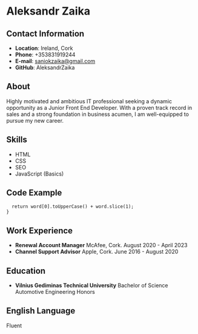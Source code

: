 # Aleksandr Zaika
## Contact Information
* **Location**: Ireland, Cork
* **Phone**: +353831919244
* **E-mail**: saniokzaika@gmail.com
* **GitHub**: AleksandrZaika
## About
Highly motivated and ambitious IT professional seeking a dynamic opportunity as a Junior Front End Developer. With a proven track record in sales and a strong foundation in business acumen, I am well-equipped to pursue my new career.
## Skills
* HTML
* CSS
* SEO
* JavaScript (Basics)
## Code Example
```function capitalizeWord(word) {
  return word[0].toUpperCase() + word.slice(1);
}
```
## Work Experience
* **Renewal Account Manager**
McAfee, Cork. August 2020 - April 2023
* **Channel Support Advisor**
Apple, Cork. June 2016 - August 2020
## Education
* **Vilnius Gediminas Technical University**
Bachelor of Science
Automotive Engineering Honors
## English Language 
Fluent